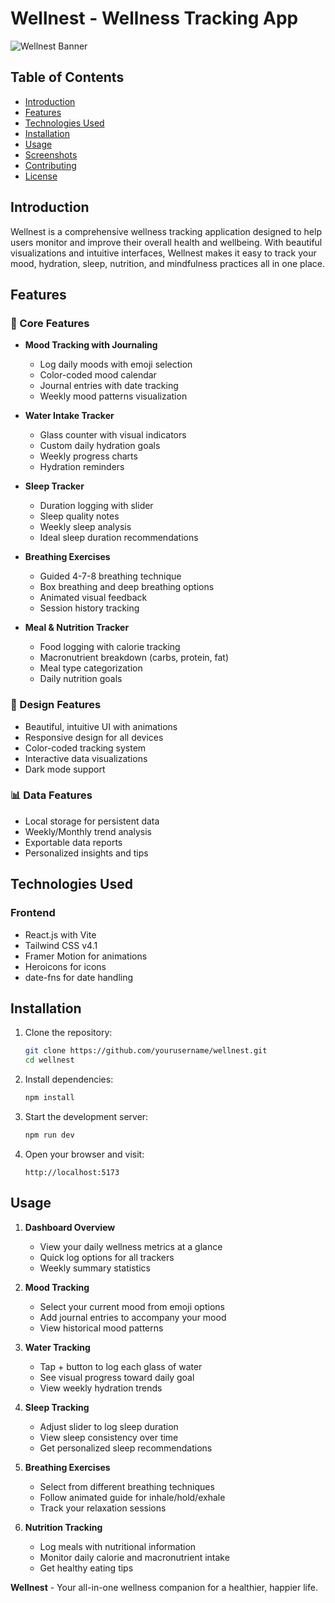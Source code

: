 # Wellnest - Wellness Tracking App

![Wellnest Banner](https://images.unsplash.com/photo-1498837167922-ddd27525d352?ixlib=rb-4.0.3&ixid=M3wxMjA3fDB8MHxwaG90by1wYWdlfHx8fGVufDB8fHx8fA%3D%3D&auto=format&fit=crop&w=1470&q=80)

## Table of Contents
- [Introduction](#introduction)
- [Features](#features)
- [Technologies Used](#technologies-used)
- [Installation](#installation)
- [Usage](#usage)
- [Screenshots](#screenshots)
- [Contributing](#contributing)
- [License](#license)

## Introduction

Wellnest is a comprehensive wellness tracking application designed to help users monitor and improve their overall health and wellbeing. With beautiful visualizations and intuitive interfaces, Wellnest makes it easy to track your mood, hydration, sleep, nutrition, and mindfulness practices all in one place.

## Features

### 🌟 Core Features

- **Mood Tracking with Journaling**
  - Log daily moods with emoji selection
  - Color-coded mood calendar
  - Journal entries with date tracking
  - Weekly mood patterns visualization

- **Water Intake Tracker**
  - Glass counter with visual indicators
  - Custom daily hydration goals
  - Weekly progress charts
  - Hydration reminders

- **Sleep Tracker**
  - Duration logging with slider
  - Sleep quality notes
  - Weekly sleep analysis
  - Ideal sleep duration recommendations

- **Breathing Exercises**
  - Guided 4-7-8 breathing technique
  - Box breathing and deep breathing options
  - Animated visual feedback
  - Session history tracking

- **Meal & Nutrition Tracker**
  - Food logging with calorie tracking
  - Macronutrient breakdown (carbs, protein, fat)
  - Meal type categorization
  - Daily nutrition goals

### 🎨 Design Features

- Beautiful, intuitive UI with animations
- Responsive design for all devices
- Color-coded tracking system
- Interactive data visualizations
- Dark mode support

### 📊 Data Features

- Local storage for persistent data
- Weekly/Monthly trend analysis
- Exportable data reports
- Personalized insights and tips

## Technologies Used

### Frontend
- React.js with Vite
- Tailwind CSS v4.1
- Framer Motion for animations
- Heroicons for icons
- date-fns for date handling

## Installation

1. Clone the repository:
   ```bash
   git clone https://github.com/yourusername/wellnest.git
   cd wellnest
   ```

2. Install dependencies:
   ```bash
   npm install
   ```

3. Start the development server:
   ```bash
   npm run dev
   ```

4. Open your browser and visit:
   ```
   http://localhost:5173
   ```

## Usage

1. **Dashboard Overview**
   - View your daily wellness metrics at a glance
   - Quick log options for all trackers
   - Weekly summary statistics

2. **Mood Tracking**
   - Select your current mood from emoji options
   - Add journal entries to accompany your mood
   - View historical mood patterns

3. **Water Tracking**
   - Tap + button to log each glass of water
   - See visual progress toward daily goal
   - View weekly hydration trends

4. **Sleep Tracking**
   - Adjust slider to log sleep duration
   - View sleep consistency over time
   - Get personalized sleep recommendations

5. **Breathing Exercises**
   - Select from different breathing techniques
   - Follow animated guide for inhale/hold/exhale
   - Track your relaxation sessions

6. **Nutrition Tracking**
   - Log meals with nutritional information
   - Monitor daily calorie and macronutrient intake
   - Get healthy eating tips



**Wellnest** - Your all-in-one wellness companion for a healthier, happier life.
